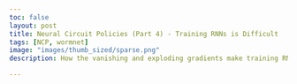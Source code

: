 ```yaml
---
toc: false
layout: post
title: Neural Circuit Policies (Part 4) - Training RNNs is Difficult
tags: [NCP, wormnet]
image: "images/thumb_sized/sparse.png"
description: How the vanishing and exploding gradients make training RNNs difficult

---
```

